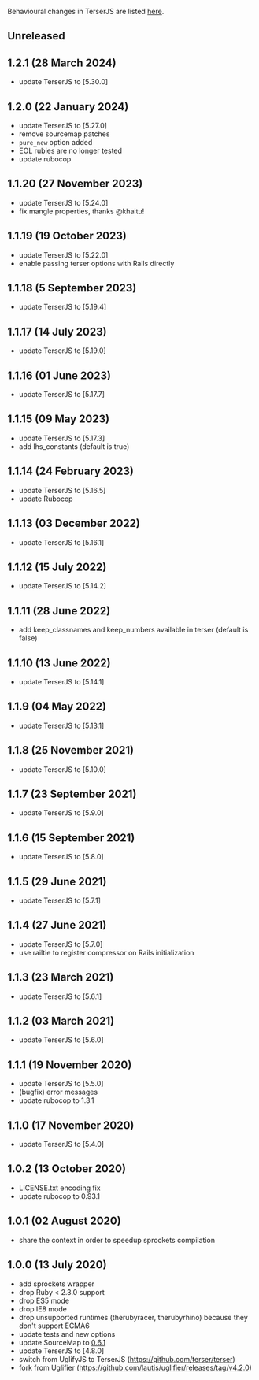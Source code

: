 Behavioural changes in TerserJS are listed [here](https://github.com/terser/terser/blob/master/CHANGELOG.md).

## Unreleased
## 1.2.1 (28 March 2024)
- update TerserJS to [5.30.0]

## 1.2.0 (22 January 2024)
- update TerserJS to [5.27.0]
- remove sourcemap patches
- `pure_new` option added
- EOL rubies are no longer tested
- update rubocop

## 1.1.20 (27 November 2023)
- update TerserJS to [5.24.0]
- fix mangle properties, thanks @khaitu!

## 1.1.19 (19 October 2023)
- update TerserJS to [5.22.0]
- enable passing terser options with Rails directly

## 1.1.18 (5 September 2023)
- update TerserJS to [5.19.4]

## 1.1.17 (14 July 2023)
- update TerserJS to [5.19.0]

## 1.1.16 (01 June 2023)
- update TerserJS to [5.17.7]

## 1.1.15 (09 May 2023)
- update TerserJS to [5.17.3]
- add lhs_constants (default is true)

## 1.1.14 (24 February 2023)
- update TerserJS to [5.16.5]
- update Rubocop

## 1.1.13 (03 December 2022)
- update TerserJS to [5.16.1]

## 1.1.12 (15 July 2022)
- update TerserJS to [5.14.2]

## 1.1.11 (28 June 2022)
- add keep_classnames and keep_numbers available in terser (default is false)

## 1.1.10 (13 June 2022)
- update TerserJS to [5.14.1]

## 1.1.9 (04 May 2022)
- update TerserJS to [5.13.1]

## 1.1.8 (25 November 2021)
- update TerserJS to [5.10.0]

## 1.1.7 (23 September 2021)
- update TerserJS to [5.9.0]

## 1.1.6 (15 September 2021)
- update TerserJS to [5.8.0]

## 1.1.5 (29 June 2021)
- update TerserJS to [5.7.1]

## 1.1.4 (27 June 2021)
- update TerserJS to [5.7.0]
- use railtie to register compressor on Rails initialization

## 1.1.3 (23 March 2021)
- update TerserJS to [5.6.1]

## 1.1.2 (03 March 2021)
- update TerserJS to [5.6.0]

## 1.1.1 (19 November 2020)
- update TerserJS to [5.5.0]
- (bugfix) error messages
- update rubocop to 1.3.1

## 1.1.0 (17 November 2020)
- update TerserJS to [5.4.0]

## 1.0.2 (13 October 2020)
- LICENSE.txt encoding fix
- update rubocop to 0.93.1

## 1.0.1 (02 August 2020)
- share the context in order to speedup sprockets compilation

## 1.0.0 (13 July 2020)
- add sprockets wrapper
- drop Ruby < 2.3.0 support
- drop ES5 mode
- drop IE8 mode
- drop unsupported runtimes (therubyracer, therubyrhino) because they don't support ECMA6
- update tests and new options
- update SourceMap to [0.6.1](https://github.com/mozilla/source-map/compare/0.5.7...0.6.1)
- update TerserJS to [4.8.0]
- switch from UglifyJS to TerserJS (https://github.com/terser/terser)
- fork from Uglifier (https://github.com/lautis/uglifier/releases/tag/v4.2.0)
